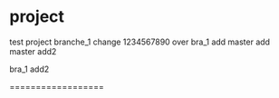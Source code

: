 # project
test project
branche_1 change
1234567890
over
bra_1 add
master add
master add2

bra_1 add2

==================
